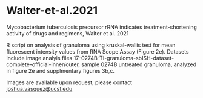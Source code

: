# Walter-et-al.2021
Mycobacterium tuberculosis precursor rRNA indicates treatment-shortening activity of drugs and regimens, Walter et al. 2021

R script on analysis of granuloma using kruskal-wallis test for mean fluorescent intensity values from RNA Scope Assay (Figure 2e). 
Datasets include image analyis files 17-0274B-TI-granuloma-sbISH-dataset-complete-official-inner/outer, sample 0274B untreated granuloma, analyzed in figure 2e and supplmentary figures 3b,c.  

Images are available upon request, please contact joshua.vasquez@ucsf.edu
